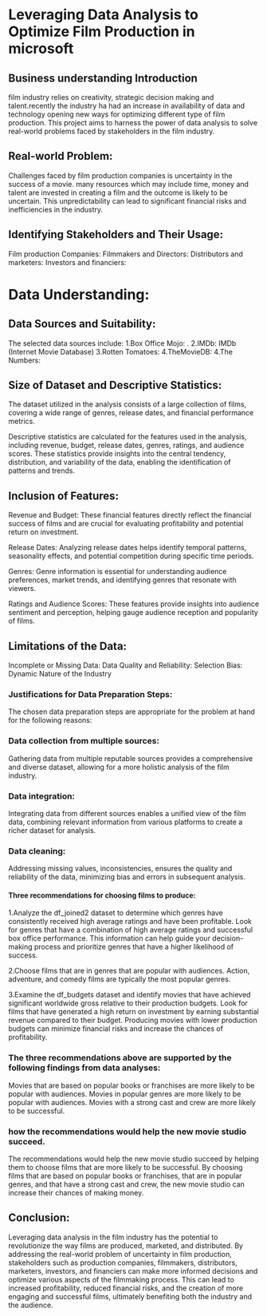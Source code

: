 # Leveraging Data Analysis to Optimize Film Production in microsoft
## Business understanding Introduction
film industry relies on creativity, strategic decision making and talent.recently the industry ha had an increase in availability of data and technology opening new ways for optimizing different type of film production.
This project aims to harness the power of data analysis to solve real-world problems faced by stakeholders in the film industry.
## Real-world Problem:
Challenges faced by film production companies is uncertainty in the success of a movie. many resources which may include time, money and talent are invested in creating a film and the outcome is likely to be uncertain. This unpredictability can lead to significant financial risks and inefficiencies in the industry.
## Identifying Stakeholders and Their Usage:
Film production Companies:
Filmmakers and Directors:
Distributors and marketers:
Investors and financiers:

# Data Understanding:
## Data Sources and Suitability:
The selected data sources include:
1.Box Office Mojo: .
2.IMDb: IMDb (Internet Movie Database)
3.Rotten Tomatoes:
4.TheMovieDB:
4.The Numbers:
## Size of Dataset and Descriptive Statistics:
The dataset utilized in the analysis consists of a large collection of films, covering a wide range of genres, release dates, and financial performance metrics.

Descriptive statistics are calculated for the features used in the analysis, including revenue, budget, release dates, genres, ratings, and audience scores. These statistics provide insights into the central tendency, distribution, and variability of the data, enabling the identification of patterns and trends.
## Inclusion of Features:
Revenue and Budget: These financial features directly reflect the financial success of films and are crucial for evaluating profitability and potential return on investment.

Release Dates: Analyzing release dates helps identify temporal patterns, seasonality effects, and potential competition during specific time periods.

Genres: Genre information is essential for understanding audience preferences, market trends, and identifying genres that resonate with viewers.

Ratings and Audience Scores: These features provide insights into audience sentiment and perception, helping gauge audience reception and popularity of films.
## Limitations of the Data:
Incomplete or Missing Data:
Data Quality and Reliability:
Selection Bias:
Dynamic Nature of the Industry
### Justifications for Data Preparation Steps:
The chosen data preparation steps are appropriate for the problem at hand for the following reasons:
### Data collection from multiple sources:
Gathering data from multiple reputable sources provides a comprehensive and diverse dataset, allowing for a more holistic analysis of the film industry.
### Data integration:
 Integrating data from different sources enables a unified view of the film data, combining relevant information from various platforms to create a richer dataset for analysis.
### Data cleaning:
 Addressing missing values, inconsistencies, ensures the quality and reliability of the data, minimizing bias and errors in subsequent analysis.
 #### Three recommendations for choosing films to produce:

1.Analyze the df_joined2 dataset to determine which genres have consistently received high average ratings and have been profitable. Look for genres that have a combination of high average ratings and successful box office performance. This information can help guide your decision-making process and prioritize genres that have a higher likelihood of success.

2.Choose films that are in genres that are popular with audiences. Action, adventure, and comedy films are typically the most popular genres.

3.Examine the df_budgets dataset and identify movies that have achieved significant worldwide gross relative to their production budgets. Look for films that have generated a high return on investment by earning substantial revenue compared to their budget. Producing movies with lower production budgets can minimize financial risks and increase the chances of profitability.
### The three recommendations above are supported by the following findings from data analyses:
Movies that are based on popular books or franchises are more likely to be popular with audiences.
Movies in popular genres are more likely to be popular with audiences.
Movies with a strong cast and crew are more likely to be successful.
###  how the recommendations would help the new movie studio succeed.
The recommendations would help the new movie studio succeed by helping them to choose films that are more likely to be successful. By choosing films that are based on popular books or franchises, that are in popular genres, and that have a strong cast and crew, the new movie studio can increase their chances of making money.
## Conclusion:
Leveraging data analysis in the film industry has the potential to revolutionize the way films are produced, marketed, and distributed. By addressing the real-world problem of uncertainty in film production, stakeholders such as production companies, filmmakers, distributors, marketers, investors, and financiers can make more informed decisions and optimize various aspects of the filmmaking process. This can lead to increased profitability, reduced financial risks, and the creation of more engaging and successful films, ultimately benefiting both the industry and the audience.
